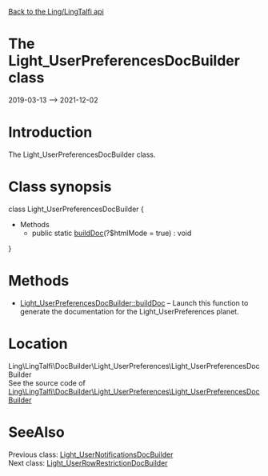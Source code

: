[Back to the Ling/LingTalfi api](https://github.com/lingtalfi/LingTalfi/blob/master/doc/api/Ling/LingTalfi.md)



The Light_UserPreferencesDocBuilder class
================
2019-03-13 --> 2021-12-02






Introduction
============

The Light_UserPreferencesDocBuilder class.



Class synopsis
==============


class <span class="pl-k">Light_UserPreferencesDocBuilder</span>  {

- Methods
    - public static [buildDoc](https://github.com/lingtalfi/LingTalfi/blob/master/doc/api/Ling/LingTalfi/DocBuilder/Light_UserPreferences/Light_UserPreferencesDocBuilder/buildDoc.md)(?$htmlMode = true) : void

}






Methods
==============

- [Light_UserPreferencesDocBuilder::buildDoc](https://github.com/lingtalfi/LingTalfi/blob/master/doc/api/Ling/LingTalfi/DocBuilder/Light_UserPreferences/Light_UserPreferencesDocBuilder/buildDoc.md) &ndash; Launch this function to generate the documentation for the Light_UserPreferences planet.





Location
=============
Ling\LingTalfi\DocBuilder\Light_UserPreferences\Light_UserPreferencesDocBuilder<br>
See the source code of [Ling\LingTalfi\DocBuilder\Light_UserPreferences\Light_UserPreferencesDocBuilder](https://github.com/lingtalfi/LingTalfi/blob/master/DocBuilder/Light_UserPreferences/Light_UserPreferencesDocBuilder.php)



SeeAlso
==============
Previous class: [Light_UserNotificationsDocBuilder](https://github.com/lingtalfi/LingTalfi/blob/master/doc/api/Ling/LingTalfi/DocBuilder/Light_UserNotifications/Light_UserNotificationsDocBuilder.md)<br>Next class: [Light_UserRowRestrictionDocBuilder](https://github.com/lingtalfi/LingTalfi/blob/master/doc/api/Ling/LingTalfi/DocBuilder/Light_UserRowRestriction/Light_UserRowRestrictionDocBuilder.md)<br>
